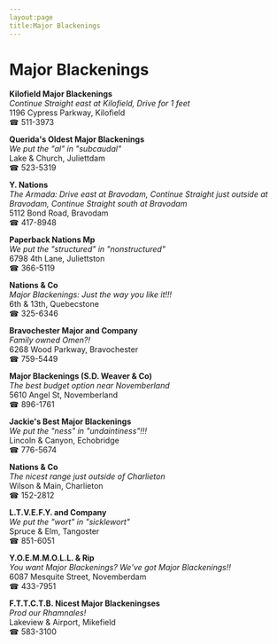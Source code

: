 ```yaml
---
layout:page
title:Major Blackenings
---
```

# Major Blackenings

**Kilofield Major Blackenings**  
_Continue Straight east at Kilofield, Drive for 1 feet_  
1196 Cypress Parkway, Kilofield  
☎ 511-3973



**Querida's Oldest Major Blackenings**  
_We put the "al" in "subcaudal"_  
Lake & Church, Juliettdam  
☎ 523-5319



**Y. Nations**  
_The Armada: Drive east at Bravodam, Continue Straight just outside at Bravodam, Continue Straight south at Bravodam_  
5112 Bond Road, Bravodam  
☎ 417-8948



**Paperback Nations Mp**  
_We put the "structured" in "nonstructured"_  
6798 4th Lane, Juliettston  
☎ 366-5119



**Nations & Co**  
_Major Blackenings: Just the way you like it!!!_  
6th & 13th, Quebecstone  
☎ 325-6346



**Bravochester Major and Company**  
_Family owned Omen?!_  
6268 Wood Parkway, Bravochester  
☎ 759-5449



**Major Blackenings (S.D. Weaver & Co)**  
_The best budget option near Novemberland_  
5610 Angel St, Novemberland  
☎ 896-1761



**Jackie's Best Major Blackenings**  
_We put the "ness" in "undaintiness"!!!_  
Lincoln & Canyon, Echobridge  
☎ 776-5674



**Nations & Co**  
_The nicest range just outside of Charlieton_  
Wilson & Main, Charlieton  
☎ 152-2812



**L.T.V.E.F.Y. and Company**  
_We put the "wort" in "sicklewort"_  
Spruce & Elm, Tangoster  
☎ 851-6051



**Y.O.E.M.M.O.L.L. & Rip**  
_You want Major Blackenings? We've got Major Blackenings!!_  
6087 Mesquite Street, Novemberdam  
☎ 433-7951



**F.T.T.C.T.B. Nicest Major Blackeningses**  
_Prod our Rhamnales!_  
Lakeview & Airport, Mikefield  
☎ 583-3100



